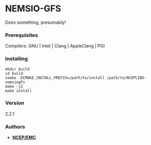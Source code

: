 # NEMSIO-GFS

Does something, presumably!


### Prerequisites

Compilers: GNU | Intel | Clang | AppleClang | PGI


### Installing

```
mkdir build
cd build
cmake -DCMAKE_INSTALL_PREFIX=/path/to/install /path/to/NCEPLIBS-nemsiogfs
make -j2
make install
```


### Version

2.2.1


### Authors

* **[NCEP/EMC](NCEP.List.EMC.nceplibs.Developers@noaa.gov)**

